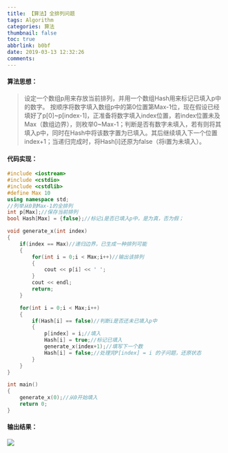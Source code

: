 ```yaml
---
title: 【算法】全排列问题
tags: Algorithm
categories: 算法
thumbnail: false
toc: true
abbrlink: b0bf
date: 2019-03-13 12:32:26
comments:
---
```

#### 算法思想：



> 设定一个数组p用来存放当前排列，并用一个数组Hash用来标记已填入p中的数字。
> 按顺序将数字填入数组p中的第0位置第Max-1位，现在假设已经填好了p[0]~p[index-1]，正准备将数字填入index位置，若index位置未及Max（数组边界），则枚举0~Max-1；判断是否有数字未填入，若有则将其填入p中，同时在Hash中将该数字置为已填入。其后继续填入下一个位置index+1；当递归完成时，将Hash[i]还原为false（将i置为未填入）。

<!-- more -->

#### 代码实现：
```c++
#include <iostream>
#include <cstdio>
#include <cstdlib>
#define Max 10
using namespace std;
//列举从0到Max-1的全排列
int p[Max];//保存当前排列
bool Hash[Max] = {false};//标记i是否已填入p中，是为真，否为假；

void generate_x(int index)
{
	if(index == Max)//递归边界，已生成一种排列可能
	{
		for(int i = 0;i < Max;i++)//输出该排列
		{
			cout << p[i] << ' ';
		}
		cout << endl;
		return;
	}

	for(int i = 0;i < Max;i++)
	{
		if(Hash[i] == false)//判断i是否还未已填入p中
		{
			p[index] = i;//填入
			Hash[i] = true;//标记已填入
			generate_x(index+1);//填写下一个数
			Hash[i] = false;//处理完P[index] = i 的子问题，还原状态
		}
	}
}

int main()
{
	generate_x(0);//从0开始填入
	return 0;
}
```
#### 输出结果：
![](/【算法】全排列问题(C++)/20190313012239824.png)